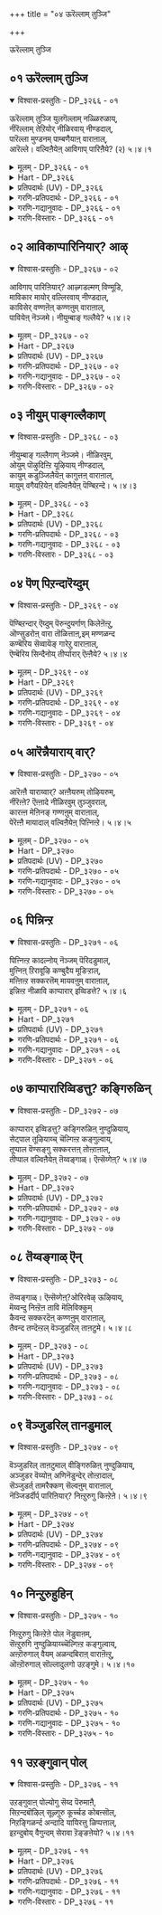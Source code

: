 +++
title = "०४ ऊरॆल्लाम् तुञ्जि"

+++

ऊरॆल्लाम् तुञ्जि

## ०१ ऊरॆल्लाम् तुञ्जि

<details open><summary>विश्वास-प्रस्तुतिः - DP_३२६६ - ०१</summary>

ऊरॆल्लाम् तुञ्जि युलगॆल्लाम् नळ्ळिरुळाय्,  
नीरॆल्लाम् तेऱियोर् नीळिरवाय् नीण्डदाल्,  
पारॆल्ला मुण्डनम् पाम्बणैयाऩ् वाराऩाल्,  
आरॆल्ले। वल्विऩैयेऩ् आविगाप् पारिऩैये? (२) ५।४।१
</details>

<details><summary>मूलम् - DP_३२६६ - ०१</summary>

ऊरॆल्लाम् तुञ्जि युलगॆल्लाम् नळ्ळिरुळाय्,  
नीरॆल्लाम् तेऱियोर् नीळिरवाय् नीण्डदाल्,  
पारॆल्ला मुण्डनम् पाम्बणैयाऩ् वाराऩाल्,  
आरॆल्ले। वल्विऩैयेऩ् आविगाप् पारिऩैये? (२) ५।४।१
</details>

<details><summary>Hart - DP_३२६६</summary>

She says, “The whole village is sleeping:  
The entire world is covered with deep darkness:  
All the creatures in the ponds are calm and the night grows long:  
The powerful one swallowed all the worlds and rests on a snake bed  
but he has not come to see me: I have done bad karma:  
Who will come and save me from the sorrow of love?”
</details>

<details><summary>प्रतिपदार्थः (UV) - DP_३२६६</summary>

**ऊर् ऎल्लाम् तुञ्जि** = ऊर् मुऴुवदुम् उऱङ्गिप्पोय्; **उलगु ऎल्लाम्** = उलगम् ऎल्लाम्; **नळ् इरुळाय्** = इरुळ् सूऴ्न्दुविट्टदु; **नीर् ऎल्लाम् तेऱि** = नीर् निलम् ऎल्लाम् ऒलि अडङ्गि; **ओर् नीळ् इरवु आय्** = ऒरु नीण्ड इरवाय्; **नीण्डदाल्** = नीण्डदाल् नाऩ् ऎऩ्ऩ सॆय्वेऩ्?; **पार् ऎल्लाम् उण्ड** = पिरळयत्तिल् उलगै उण्ड; **नम् पाम्बु** = आदिशेषऩ् मीदु; **अणैयाऩ्** = पळ्ळि कॊळ्ळुम् पॆरुमाऩ्; **वाराऩाल्** = वरविल्लै; **इऩि** = इऩि; **वल्विऩैयेऩ्** = कॊडुम्बावियाऩ ऎऩ्ऩुडैय; **आवि काप्पार्** = उयिरै काप्पवर् यार्?; **आर् ऎल्ले!** = यार् उळ्ळार्?
</details>

<details><summary>गरणि-प्रतिपदार्थः - DP_३२६६ - ०१</summary>

ऊर् ऎल्लाम् = ऊरु ऎल्लवू, तुञ्जि = निद्रिसि, उलहु ऎल्लाम् = लोकवॆल्लवू, नळ् इरुळ् आय् = कग्गत्तलॆयागि, नीर् ऎल्लाम् = नीरिन प्रदेशवॆल्लवू, तेऱि = तिळिगॊण्डु, \(तिळियागि\), ओर् = अपरूपवाद ऒन्दु, नीळ् इरवु आय् = दीर्घरात्रियागि, नीण्डदु = \(अदू सह\) दीर्घवागुत्तिदॆ, आल् = अय्यो, पार् ऎल्लाम् = भूमियन्नॆल्ला, उण्ड = उण्डवनाद, नम् = नम्म, पाम्बु अणैयान् = हाविन हासुगॆयवनु, वारान् = बारनु, आल् = अय्यो, आर् ऎल्ले = यारिद्दारॆये \(गॆळति\), वल् विनैयेन् = कडुपापियादवनन्न, आवि= प्राणवन्नु, \(आत्मवन्नु\), काप्पार् = रक्षिसुववरु, इनिये = इन्नु मेलॆ. 
</details>

<details><summary>गरणि-गद्यानुवादः - DP_३२६६ - ०१</summary>

ऊरॆल्लवू निद्रिसि, लोकवॆल्लवू कग्गत्तलॆयागि, नीरिन प्रदेशवॆल्लवू तिळियागि, अपरूपवाद ऒन्दु दीर्घरात्रियागि, अदू दीर्घवागुत्तिदॆ \(बॆळॆदुहोगुत्तिदॆ\). भूमियन्नॆल्ला उण्डवनाद नम्म हाविन हासुगॆयवनु बारनल्ल, अय्यो\! कडुपापियाद नन्न आत्मवन्नु रक्षिसुववरु इन्नु यारिद्दारॆ? 
</details>

<details><summary>गरणि-विस्तारः - DP_३२६६ - ०१</summary>

आळ्वाररु इल्लियू ’नायकि’यागिये इद्दारॆ. विरहवेदनॆयिन्द तपिसुत्तिरुव अवरु ऒण्टियागि रात्रियन्नु कळॆयुवुदु हेगॆन्दु दुःखपडुत्तारॆ. 

“पारॆल्लामुण्डनम् पाम्बणैयान् वारान्’ – इल्लि ऎरडु बेरॆबेरॆ विषयगळन्नु जोडिसलागिदॆ. मॊदलनॆयदु प्रळयकालदल्लि भगवन्तनु हेगॆ सर्वरक्षकनागिरुत्तानॆ ऎम्बुदु. ऎरडनॆयदु पाल्गडलल्लि अवनु शेषशयननागि पवडिसि जगद्रक्षणॆयन्नु कुरितु योचिसुत्ता योगनिद्दॆयल्लिरुवुदु. 

प्रळयबन्दाग, भूमण्डलवन्ने इडियागि नुङ्गि, अदर ऎल्ला जीवराशियन्नू तन्न हॊट्टॆयल्लिट्टु रक्षिसतक्क महोपकारि भगवन्त. मिक्क समयदल्लि, अवनु तन्न रक्षणॆय कार्यवन्नु तप्पदॆ निर्वहिसुत्तानॆ. पाल्गडलल्लि अवनु शेषशयननागि योगनिद्दॆयल्लिद्दरू, प्रतियॊब्ब जीविय रक्षणॆयन्नु कुरितु सदा योचिसुत्तिरुत्तानॆ. रक्षणॆय हॊणॆहॊत्तिरुववने भगवन्त. 

नायकि हेळुत्ताळॆ- हगलु कळॆदु कत्तलु आवरिसितु. ऊरिगॆ ऊरे निद्रिसुत्तिदॆ. विलक्षणवाद रात्रि बॆळॆयुत्तिदॆ. अति दीर्घवादद्दु अदु ऎन्दु तोरिबरुत्तिदॆ. नानु ऒण्टि. ननगॆ ऒत्तासॆ कॊडलु नन्न प्रियतमनु बरलिल्लवल्ल\! प्रळयकालदल्लि भूमिय मेलण ऎल्ला जीवराशियन्नू तन्न हॊट्टॆयल्लिट्टु रक्षिसुववनू, पाल्गडलल्लि हाविन हासुगॆयल्लि पवडिसि, निर्लिप्तनागिद्दरू, तन्न रक्षणॆय कार्यवन्नु मरॆयदवनू आद नन्न प्रियतमनु नन्न रक्षणॆगॆ इन्नू बरलिल्लवागि, नन्नन्नु रक्षिसुववरु इन्नु यारिद्दारॆ? 

भगवन्तनॊब्बने, ऎल्लरिगू ऎल्ल कालक्कू रक्षक. अवनन्नु नम्बि अवनन्नाश्रयिसिदवरन्नु ऎन्दिगादरू कैबिडुवने?
</details>

## ०२ आविकाप्पारिनियार्? आऴ्

<details open><summary>विश्वास-प्रस्तुतिः - DP_३२६७ - ०२</summary>

आविगाप् पारिऩियार्? आऴ्गडल्मण् विण्मूडि,  
माविकार मायोर् वल्लिरवाय् नीण्डदाल्,  
काविसेर् वण्णऩॆऩ् कण्णऩुम् वाराऩाल्,  
पावियेऩ् नॆञ्जमे। नीयुम्बाङ् गल्लैये? ५।४।२
</details>

<details><summary>मूलम् - DP_३२६७ - ०२</summary>

आविगाप् पारिऩियार्? आऴ्गडल्मण् विण्मूडि,  
माविकार मायोर् वल्लिरवाय् नीण्डदाल्,  
काविसेर् वण्णऩॆऩ् कण्णऩुम् वाराऩाल्,  
पावियेऩ् नॆञ्जमे। नीयुम्बाङ् गल्लैये? ५।४।२
</details>

<details><summary>Hart - DP_३२६७</summary>

She says, “Who is there to come and save me?  
Darkness covers the deep ocean, the earth, and sky,  
unremitting and terrible: My Kaṇṇan,  
colored like a kāvi flower, has not come and I am pitiful:  
O my heart, you don’t help me either:”
</details>

<details><summary>प्रतिपदार्थः (UV) - DP_३२६७</summary>

**आऴ् कडल्** = आऴ्न्द कडलैयुम्; **मण् विण् मूडि** = पूमियैयुम् आगासत्तैयुम् मऱैत्तु; **मा विकारम् आय्** = विकारमाऩ; **ओर् वल् इरवु आय्** = ऒरु पॆरिय इरवाय् इरुळ्; **नीण्डदाल्** = वळर्वदाल् अन्दो! ऎऩ् सॆय्वेऩ्; **कावि सेर् नॆय्दल्** = पूप्पोऩ्ऱ; **वण्णऩ्** = वडिवऴगैयुडैय; **ऎऩ् कण्णऩुम्** = ऎऩ् कण्णऩुम्; **वाराऩाल्** = वरविल्लै; **पावियेऩ्** = पावियाऩ ऎऩ्; **नॆञ्जमे!** = मऩमे!; **नीयुम् पाङ्गु** = नीयुम् ऎऩक्कु आदरवाय्; **अल्लैये** = इल्लैये; **आवि काप्पार्** = ऎऩ् उयिरैक् काप्पवर्; **इऩि यार्?** = इऩि यार् उळर्?
</details>

<details><summary>गरणि-प्रतिपदार्थः - DP_३२६७ - ०२</summary>

आवि = प्राणवन्नु, काप्पार् = कापाडुववरु, इनि = इन्नु, यार् = यारु? आऴ् कडल् = आळवाद कडलन्नु, मण् = नॆलवन्नु, विण् = आकाशवन्नु, मूडि = मुच्चि \(आवरिसिकॊण्डु\), मा विकारम् आय् = अगाधवाद विकारवागि, ओर् = ऒन्दु \(अपरूपवाद\), वल् = बलवाद, इरवुआय् = रात्रियागि, नीण्डदु आल् = दीर्घवादद्दायितु, अय्यो, काविशेर् वण्णन् = तन्नैदिलॆय हागिरुव बण्णदवनु, ऎन् कण्णनुम् = नन्नआकर्षकनु, वारान् = बारनु, आल् = अय्यो, पावियेन् = पापियादवळ, नॆञ्जमे = मनस्से, नीयुम् = नीनू सह, पाङ्गु = अनुकूलवागि, अल्लैये = इल्लवल्ल? 
</details>

<details><summary>गरणि-गद्यानुवादः - DP_३२६७ - ०२</summary>

इन्नु नन्न प्राणवन्नु रक्षिसुववरु यारु? आळवाद कडलन्नू, नॆलवन्नू, आकाशवन्नू मुच्चि आवरिसिकॊण्डु, अगाधवाद विकारवागि, अपरूपवादॊन्दु बलवाद रात्रियागि \(अदु\) बलु दीर्घवादद्दायितु, अय्यो, कन्नैदिलॆयन्तॆ बण्णदवनाद नन्न आकर्षकनु बारनु, पापियादवळ मनस्से, नीनू सह ननगॆ अनुकूलवागिल्लवल्ल\! 
</details>

<details><summary>गरणि-विस्तारः - DP_३२६७ - ०२</summary>

हिन्दॆ पाशुरद विषयवाद नायकिय विरहद बेगॆयन्नु इल्लियू मुन्दुवरिसलागिदॆ. 

“आऴ् कडल्......................मूडि” – विस्तारवाद कडलु \(नीरिन भाग\), विशालवाद नॆल \(भूभाग\), मत्तु ऎरडन्नू आवरिसिरुव आकाश, इवुगळन्नॆल्ला, सूर्य मुळुगिद बळिक, मुच्चि ऎल्लवन्नू अस्पष्टवाद एकाकारवन्नागि माडिरुवुदु, मुन्नुग्गि बरुत्तिरुव कग्गत्तलॆ. 

मा विकारमाय्....................नीण्डदु” – नुग्गि बन्द कत्तलॆ प्रकृतियल्लि ऎल्लवन्नू आवरिसिकॊण्डु महाविकारवागिरुवन्तॆ माडिदॆ. अदर हिन्दॆये नडॆदु बन्दद्दु कत्तल रात्रि. अदु दीर्घवागि, प्रबलवागि, भयङ्करवायितु. 

“काविशेर्......................वारान्” – कन्नैदिलॆय बण्नवन्नुळ्ळ अत्याकर्षक सुन्दरनाद नन्न प्रियतमनु, इन्थ कट्टिरुळल्लि, ऒण्टियागि कॊरगुव ननगॆ ऒत्तासॆ कॊडलु बारनल्ल\! 

“नीयुम् पाङ्गल्लैये” – मनस्से, नानु नन्नप्रियन सान्निध्यवन्नु आशिसि, कोरि, अदु ननगॆ लभिसदॆ होदद्दरिन्द नॊन्दु कडुपापियागिद्देनॆ. नीनू सह ननगॆ अनुकूलवागिरबेडवे? नन्नन्नु कुग्गिरिस्, कॊरगिसि, नोयिसुत्तिरुवॆयल्ल. 

नायकि हेळुत्ताळॆ- आवरिसि बरुत्तिरुव कत्तलु नीरु, नॆल, बानु – ऎल्लवन्नू अस्पष्टवागि ऒन्दुगूडिसिबिट्टिदॆ. अदन्नु हिम्बालिसि, बलवाद काळ रात्रि नुग्गि बन्तु. अदू बलु नीडिदागिदॆ. आकर्षसुन्दरनाद नन्ननल्लनादरो बरलिल्ल. ऒण्टियागिये नानु बाधॆपडुत्तिद्देनॆ. कडुपापि नानु\! हीगिरुवाग, मनस्से, नीनादरू ननगॆअनुकूलवागिरबेडवे? ऒण्टियागि कॊरगुव नन्नन्नु इन्नु रक्षिसुववरु यारु?
</details>

## ०३ नीयुम् पाङ्गल्लैकाण्

<details open><summary>विश्वास-प्रस्तुतिः - DP_३२६८ - ०३</summary>

नीयुम्बाङ् गल्लैगाण् नॆञ्जमे। नीळिरवुम्,  
ओयुम् पॊऴुदिऩ्ऱि यूऴियाय् नीण्डदाल्,  
कायुम् कडुञ्जिलैयॆऩ् कागुत्तऩ् वाराऩाल्,  
मायुम् वगैयऱियेऩ् वल्विऩैयेऩ् पॆण्बिऱन्दे। ५।४।३
</details>

<details><summary>मूलम् - DP_३२६८ - ०३</summary>

नीयुम्बाङ् गल्लैगाण् नॆञ्जमे। नीळिरवुम्,  
ओयुम् पॊऴुदिऩ्ऱि यूऴियाय् नीण्डदाल्,  
कायुम् कडुञ्जिलैयॆऩ् कागुत्तऩ् वाराऩाल्,  
मायुम् वगैयऱियेऩ् वल्विऩैयेऩ् पॆण्बिऱन्दे। ५।४।३
</details>

<details><summary>Hart - DP_३२६८</summary>

She says, “O heart, see, you are no help:  
The long night grows longer, like an eon,  
and the dawn does not come:  
My god Kahusthan who carries a strong bow,  
fights with his enemies and destroys them  
has not come: I have done bad karma  
and have been born a woman:  
I do not even know how to die:”
</details>

<details><summary>प्रतिपदार्थः (UV) - DP_३२६८</summary>

**नॆञ्जमे!** = मऩमे!; **नीयुम् पाङ्गु** = नीयुम् ऎऩक्कु उदवियाग; **अल्लैगाण्** = इरुक्कविल्लै; **नीळ् इरवुम्** = नीण्ड इरवुम्; **ओयुम् पॊऴुदु इऩ्ऱि** = ओयादवाऱु; **ऊऴियाय्** = ऊऴिगालम् पोल्; **नीण्डदाल्** = वळर्गिऱदु अन्दो ऎऩ् सॆय्वेऩ्; **कायुम्** = विरोदिगळै अऴिक्कुम्; **कडुञ् जिलै** = कॊडिय विल्लैयुडैय; **ऎऩ् कागुत्तऩ्** = ऎऩ् रामबिराऩुम्; **वाराऩाल्** = वरविल्लै; **वल्** = कॊडिय; **विऩैयेऩ्** = पाबत्तैयुडैय नाऩ्; **पॆण् पिऱन्दे** = पॆण्णाय्प् पिऱन्दु वरुन्दियुम्; **मायुम् वगै** = इऱक्कुम् वगै; **अऱियेऩ्** = अऱियेऩ् अदऱ्कुम् उरिमै इल्लैये!
</details>

<details><summary>गरणि-प्रतिपदार्थः - DP_३२६८ - ०३</summary>

नीयुम् = नीनू सह, पाङ्गु अल्लैकाण् = अनुकूलि अल्ल कण्डॆया, नॆञ्जमे = मनस्से, नीळ् इरवुम् = निडिदाद \(दीर्घवाद\) रात्रियू, ओयुम् = कॊनॆयागुव, पॊऴुदु इन्ऱि = कालवन्निल्लदॆ, ऊऴि आय् = युगवागि \(कल्पवागि\), नीण्डदु = दीर्घवागिदॆ, आल् = अय्यो, कायुम् = नाशपडिसुव, कडु शिलै = तीक्ष्णवाद \(क्रूरवाद\) बिल्लिन, ऎन् काहुत्तन् = नन्न काकुत् स्थनु \(श्रीरामनु\), वारान् आल् = बारनु, अय्यो, मायुम् वहै = \(सङ्कटवन्नु\) मरॆयुव रीतियन्नु \(बगॆयन्नु\) अऱियेन् = अरियॆनु, वल् विनैयेन् = कडुपापि नानु, पॆण् पिऱन्दे = हॆण्णागि हुट्टिये. 
</details>

<details><summary>गरणि-गद्यानुवादः - DP_३२६८ - ०३</summary>

मनस्से, नीनू सह अनुकूलियल्ल कण्डॆया. दीर्घरात्रियु कॊनॆयागुव \(मुगियुव\) कालवन्निल्लदॆ, युगवागि \(कल्पवागि\), बॆळॆदिदॆ, अय्यो नाशमाडुव क्रूरवाद बिल्लिन नन्न काकुत्स्थानुबारनु. अय्यो, सङ्कटवन्नु मरॆयुव बगॆयन्नु अरियॆनु. हॆण्णागि हुट्टिये कडुपापियागिद्देनॆ. 
</details>

<details><summary>गरणि-विस्तारः - DP_३२६८ - ०३</summary>

’नीळिरवुम् ओयुम्.....................नीण्डदु’ – रात्रियु नीडिदागि, अदु मुगियुव कालवन्ने काणदॆ इदॆ. अदॊन्दु युगवागि, अनेक युगगळ कल्पवागि बॆळॆदु बिट्टिदॆ. 

“कायुम्..................वारानाल्” – भगवन्तन श्रीरामावतारवन्नु हेळलागुत्तिदॆ. तन्न कोदण्डदिन्दले ऎन्थ विपत्तन्नादरू नाशपडिसबल्लवनु काकुत् स्थरामनु. नन्न विरहवन्नु कॊनॆगाणिसलु अवनू सह बारनल्ल. 

“मायुम्..........................पिऱन्दे” – नानु पराधीनळाद हॆण्णागि हुट्टिद्दे कडुपाप ऎनिसुत्तदॆ. नन्न ऒण्टितनवन्नु, विरहवेदनॆयन्नु नीगिसिकॊळ्ळुव बगॆ ननगॆ तिळियदॆ इदॆयल्ल. 

नायकि हेळुत्ताळॆ- मनस्से नीनू ननगॆ अनुकूलवागिल्ल. ई रात्रियू, कॊनॆये काणदष्टु बलु दीर्घवागि, अदॊन्दु युगवो कल्पवो आगिबिट्टिदॆ. ऎन्थ विपत्तन्नादरू नीगिसतक्क नन्न प्रियतमनाद श्रीरामावतारियाद भगवन्तनु बारनु. पराधीनळाद हॆण्णागि हुट्टि नानु कडुपापियागिद्देनॆ\!
</details>

## ०४ पॆण् पिऱन्दारॆय्दुम्

<details open><summary>विश्वास-प्रस्तुतिः - DP_३२६९ - ०४</summary>

पॆण्बिऱन्दार् ऎय्दुम् पॆरुन्दुयर्गाण् किलेऩॆऩ्ऱु,  
ऒण्सुडरोऩ् वारा तॊळित्ताऩ्,इम् मण्णळन्द  
कण्बॆरिय सॆव्वायॆङ् गारेऱु वाराऩाल्,  
ऎण्बॆरिय सिन्दैनोय् तीर्प्पारार् ऎऩ्ऩैये? ५।४।४
</details>

<details><summary>मूलम् - DP_३२६९ - ०४</summary>

पॆण्बिऱन्दार् ऎय्दुम् पॆरुन्दुयर्गाण् किलेऩॆऩ्ऱु,  
ऒण्सुडरोऩ् वारा तॊळित्ताऩ्,इम् मण्णळन्द  
कण्बॆरिय सॆव्वायॆङ् गारेऱु वाराऩाल्,  
ऎण्बॆरिय सिन्दैनोय् तीर्प्पारार् ऎऩ्ऩैये? ५।४।४
</details>

<details><summary>Hart - DP_३२६९</summary>

She says, “The shining sun does not want to rise,  
thinking, ‘I don’t want to see the suffering  
of women, born on this earth:’  
Our god has a red mouth and large eyes:  
He is strong as a dark bull and measured the world:  
That beautiful one has not come:  
Who can take the sorrow and love sickness from my mind?”
</details>

<details><summary>प्रतिपदार्थः (UV) - DP_३२६९</summary>

**पॆण्** = पॆण्णाय्; **पिऱन्दार्** = पिऱन्दवर्गळ्; **ऎय्दुम् पॆरुन् दुयर्** = अडैयुम् पॆरुम् तुयरै; **काण्गिलेऩ् ऎऩ्ऱु** = काणमाट्टेऩ् ऎऩ्ऱॆण्णि; **ऒण् सुडरोऩ्** = उदयगाल सूरियऩ्; **वारादु** = वरामले; **ऒळित्ताऩ्** = मऱैन्दु पोऩाऩ् पोलुम्; **इम् मण् अळन्द** = इप्पूमियै अळन्दवऩुम्; **कण् पॆरिय** = पॆरिय कण्गळैयुडैयवऩुम्; **सॆव्वाय्** = सिवन्द अदरत्तैयुडैयवऩुम्; **ऎम् कार् एऱु** = काळै पोऩ्ऱवऩुमाऩ ऎम्बॆरुमाऩुम्; **वाराऩाल्** = वरविल्लैये अन्दो!; **ऎण् पॆरिय** = निऩैक्कवुम् मुडियाद; **सिन्दैनोय्** = सिन्दै नोयै; **ऎऩ्ऩैये** = ऎऩ्ऩिडत्तिलिरुन्दु; **तीर्प्पार् आर्?** = नीक्कवल्लवर् यार्?
</details>

<details><summary>गरणि-प्रतिपदार्थः - DP_३२६९ - ०४</summary>

पॆण् पिऱन्दार् = हॆण्णागि हुट्टिदवरु, ऎय्दुम् = अनुभविसुव, पॆरु तुयर् = अगाधवाद दुःखवन्नु, काण् हिलेन् ऎन्ऱु = काणलारॆ ऎन्दु, ऒण् शुडरोन् = सूर्यनु, वारादु = बरदन्तॆ, ऒऴिन्दान् = मरॆयागि होदनु \(मुळुगिदनु ऎनिसुत्तदॆ\), इमण् अळन्द = ई भूमियन्नु अळॆदुकॊण्डवनू, कण् पॆरिय = दॊड्डकण्णुगळुळ्ळ, शॆम् वाय् = कॆम्पाद तुटिगळुळ्ल, ऎम् कार् एऱु = नम्म करिय \(कार्मोडद हागिरुव\) वृषभनु \(भगवन्तनु\), वारान् = बारन्,आल् = अय्यो, ऎण् पॆरिय = ऎणिसलारदष्टु बलवाद, शिन्दैनोय् = मनोव्याधियन्नु, तीर् प्पार् = तीरिसुववरु, आर् = यारु, ऎन्नैये = नन्नदाद. 
</details>

<details><summary>गरणि-गद्यानुवादः - DP_३२६९ - ०४</summary>

हॆण्णागि हुट्टिदवरु अनुभविसुव अगाधवाद दुःकवन्नु काणलारॆ ऎन्दु सूर्यनु मरॆयादनु. ई भूमियन्नु अळॆदुकॊण्डवनू, विशालवाद कण्णुगळुळ्ळवनू, कॆम्पाद तुटिगळुळ्ळवनू आद नम्मकरिय \(कार्मुगिलिन हागिरुव\) वृषभनु\(भगवन्तनु\) बारनु, अय्यो नन्न ऎणिसलारदश्टु बलवाद मनोव्याधियन्नु तीरिसुववरु यारु? 
</details>

<details><summary>गरणि-विस्तारः - DP_३२६९ - ०४</summary>

पॆण् पिऱन्दारॆय्दुम्....................ऒऴिन्दान्” – ’जतत्साक्षि’यागिरुववनु सूर्य. जगत्तिनल्लि प्रतियॊन्दु वस्तुवू नडॆसुव प्रतियॊन्दु कॆलसक्कु अवनु साक्षि. पराधीनवे तन्न जन्मसिद्धवाद लाञ्छनवन्नागि माडिकॊण्डु हुट्टिरुव हॆण्णु अनुभविसुव बगॆबगॆय कष्टगळन्नू, नानारीतिय दुःखगळन्नू तानु कण्णार नोडलारॆनॆन्दु सूर्यनु कण्मरॆयादनु. ई नायकिय पालिगॆ सूर्यनू ’इल्लवाद’. इदॊन्दु साहित्यरसदौतण. 

“इम्मण्णळन्द” – मेलणलोकदवर सङ्कटवन्नु तीरिसि, अवरन्नि रक्षिसुवुदक्कागि भगवन्तनु त्रिविक्रमनागि अवतरिसिद. बलिचक्रवर्तियिन्द पडॆदुकॊण्डिद्द मूरु हॆज्जॆगळ नॆलदल्लि, तन्न ऒन्दे हॆज्जॆयन्नु विस्तरिसि, भूमण्डलवन्नॆल्ला आवरिसि, अदन्नु अळॆदुकॊण्ड अद्भुतकारि. 

“कण् पॆरिय, शॆव्वाय्, ऎङ्गूरेऱु” – विशालवाद आकर्षकवाद कण्णुगळुळ्ळ, कॆन्दुटिगळ परमसमर्थनाद भगवन्त. 

नायकि हेळुत्ताळॆ- हॆण्णाद नन्न दुःखवन्नु नोडि सहिसलारदॆ जगत्साक्षियाद सूर्यनू मुळुगिद. परमाद्भुतकारियू, परमसुन्दरनू, परमसमर्थनू आद नन्न प्रियतमनु बारनु. ऎणिसलारदष्टु अगाधवाद नन्न मनोव्यथॆयन्नु तीरिसुववरु यारू इल्लवे?
</details>

## ०५ आरॆन्नैयाराय् वार्?

<details open><summary>विश्वास-प्रस्तुतिः - DP_३२७० - ०५</summary>

आरॆऩ्ऩै याराय्वार्? अऩ्ऩैयरुम् तोऴियरुम्,  
नीरॆऩ्ऩे? ऎऩ्ऩादे नीळिरवुम् तुञ्जुवराल्,  
कारऩ्ऩ मेऩिनङ् गण्णऩुम् वाराऩाल्,  
पेरॆऩ्ऩै मायादाल् वल्विऩैयेऩ् पिऩ्निऩ्ऱे। ५।४।५
</details>

<details><summary>मूलम् - DP_३२७० - ०५</summary>

आरॆऩ्ऩै याराय्वार्? अऩ्ऩैयरुम् तोऴियरुम्,  
नीरॆऩ्ऩे? ऎऩ्ऩादे नीळिरवुम् तुञ्जुवराल्,  
कारऩ्ऩ मेऩिनङ् गण्णऩुम् वाराऩाल्,  
पेरॆऩ्ऩै मायादाल् वल्विऩैयेऩ् पिऩ्निऩ्ऱे। ५।४।५
</details>

<details><summary>Hart - DP_३२७०</summary>

She says, “Who is there to help me?  
My mothers and friends do not think of my suffering  
and sleep through the long night:  
The cloud-colored Kaṇṇan has not come:  
I have done bad karma:  
People may remember my name to gossip about me:”
</details>

<details><summary>प्रतिपदार्थः (UV) - DP_३२७०</summary>

**अऩ्ऩैयरुम्** = ताय्मारुम्; **तोऴियरुम्** = तोऴिमारुम्; **नीर् ऎऩ्ऩे!** = उऩक्कु इप्पडि ऒरु कष्टमा; **ऎऩ्ऩादे** = ऎऩ्ऱु निऩैक्कामल्; **नीळ् इरवुम्** = नीण्ड इरवु मुऴुवदुम्; **तुञ्जुवराल्** = उऱङ्गुगिऱार्गळे अन्दो!; **कार् अऩ्ऩ** = मेगत्तैयॊत्त; **मेऩि** = तिरुमेऩियैयुडैय; **नम् कण्णऩुम्** = नम् कण्णऩुम्; **वाराऩाल्** = वरविल्लैये; **मायादाल्** = वाऴ्नाळ् मुडियवेण्डुम् ऎऩ्ऱु नाऩ्; **वल्विऩैयेऩ्** = विरुम्बिऩालुम् ऎऩ् कॊडिय विऩैगळ्; **पिऩ् निऩ्ऱे** = ऎऩ्ऩैप् पोगविडविल्लैये; **आर् ऎऩ्ऩै** = ऎऩ्ऩैप् पऱ्ऱि; **आराय्वार्** = योसिप्पवर् यार्; **पेर् ऎऩ्ऩै** = ऎऩ् शरीरम् अऴिन्दालुम् ऎऩ् पॆयर् निलैक्कुम्
</details>

<details><summary>गरणि-प्रतिपदार्थः - DP_३२७० - ०५</summary>

आर् = यारु, ऎन्नै = नन्नन्नु कुरितु, आराय् वार् = चिन्तिसुववरु? अन्नैयरुम् = तायन्दिरू, तोऴियरुम् = गॆळतियरू, नीर् ऎन्नै = निन्न स्थिति\(सङ्कट\) एनु, ऎन्नादे = ऎन्नदन्तॆ, नीळ् इरुवुम् = निडिदाद रात्रियॆल्ला, तुञ्जुवर् = निद्रिसुवरु, आल् = अय्यो, कार् अन्नमेनि = कार्मुगिलन्तॆ रूपसौन्दर्यवुळ्ळ, नम् कण्णनुम् = नम्म आकर्षनू \(श्रीकृष्णावतारियू\), वारान् = बारनु, आल् = अय्यो, पेर्= \(नन्न\) हॆसरु, ऎन्नै = नन्नन्नु, मायदु = बिट्ट तॊलगदु, आल् = अय्यो, वल् विनैयेन् = कडुपापिनानु, पिन् निन्ऱे = बलुहिन्दिनिन्दले. 
</details>

<details><summary>गरणि-गद्यानुवादः - DP_३२७० - ०५</summary>

नन्नन्नु कुरितु यारु चिन्तिसुववरु? तायन्दिरू गॆळतियरू नन्न स्थिति एनॆन्नदॆ निडिदाद रात्रियॆल्ला निद्रिसुत्तिद्दारॆ. अय्यो, कार्मुगिलन्तॆ रूपसौन्दर्यवुळ्ळ नम्म अत्याकर्षनू \(श्रीकृष्णावतारियू\) बारनल्ल. नन्न हॆसरु नन्नन्नु बिट्टु तॊलगदल्ल. नन्न हॆसरु नन्नन्नु बिट्टु तॊलगदल्ल. बलु हिन्दिनिन्दलू नानु कडुपापिये. 
</details>

<details><summary>गरणि-विस्तारः - DP_३२७० - ०५</summary>

अन्नैयरुम्....................तुञ्जुवर्” – नन्न स्थितियेनॆम्बुदन्नु विचारिसुववरे इल्लवागिदॆयल्ल. नन्नन्नु हडॆद तायि मत्तु अवळन्तॆ वयस्सिनल्लू अनुभवदल्लू हिरियराद \(नुरित\) तायन्दिरु, संसारद कष्टसुखगळेनॆम्बुदन्नु चॆन्नागि अरितवरु. दुःखिसुव ऎळॆय हरॆयद हॆण्णुमक्कळ विषयदल्लि अवरिगॆ सहजवाद कनिकर. रात्रिगळल्लि अवरिगॆ ऒळ्ळॆय निद्दॆ हत्तुवुदिल्ल. अवरु नन्नन्नु विचारिसबहुदित्तु. नन्न ओरगॆयवराद नन्न गॆळतियरु, नन्नल्लि कनिकरगॊण्डु, ननगागि निद्दॆयन्नु बिट्टु, नन्न बळियल्लिरबहुदित्तु. नन्न ऒण्टितनवन्नु नीगिसबहुदित्तु. यारॊब्बरू नन्न बळिगॆ बरलिल्ल. नन्न सङ्कटवन्नु निवारिसलु यत्निसलिल्ल. यार गॊडवॆयू नमगॆ बेड ऎम्बन्तॆ अवरॆल्लरू इडिय रात्रि निश्चिन्तॆयागि निद्रिसुत्तिद्दारॆ. 

“कारन्न.......................वारान्” – इन्नु नन्नप्रियतमनादरो हेगॆ? कार्मुगिल बण्णदवनाद, नम्म नॆच्चिन प्रियतमनाद, अत्याकर्शकनु नानॆष्टु कादुकॊण्डिद्दरू बारनल्ल\! 

“पेरॆन्नै मायदु” – ऎल्लरू कैबिट्टरु. दूर सरिदरु. इन्नू नन्नन्नण्टिरुवुवु ई नन्न हॆसरु मात्रवे\! अदु अळिसिहोगदल्ल\! 

नायकिगॆ तन्नदु ऎन्दु हॆम्मॆपडतक्कद्दु ऎरडु- रूप, नाम, विरहद कॊरगिनिन्द रूपकॆट्टितु. अदु अवळ कैबिट्ट हागॆये. इन्नू अवळदागि उळिदिरुवुदु अवळ ’नाम’ – हॆसरु. कडॆयतनक अदु होगदु. अवळन्नु जगत्तिगॆ बन्धिसतक्कद्दु. 

नायकि हेळुत्ताळॆ- नन्नन्नु कुरितु चिन्तिसुववरु यारू इल्लवल्ल. नन्न तायि मत्तु इतर हॆङ्गसरू, नन्न गॆळतियरू – ऎल्लरू नन्नन्नु मरॆतु नडुरात्रियॆल्ला चॆन्नागि निद्रिसुत्तिद्दारॆ. नन्न नॆच्चिन प्रियतमनू नन्न बळिगॆ बारनु. कॊरगि कॊरगि नन्न रूप कॆट्टितु. नन्न हॆसरु मात्रवे ननगॆ ईग अण्टिरुवुदु. अदू नन्नन्नु बिट्टु होगलिल्लवल्ल. इदक्कॆल्ला नन्न जन्मजन्मान्तरगळ पापवे कारणवागिरबेकु\! 

नाम, रूपगळु ऎरडू परिपूर्णवागि अळिदरॆ मात्रवे ’अहं’ अळियुवुदु. भगवन्तनल्लि सेरुवुदक्कॆ अनुवागुवुदु.
</details>

## ०६ पिन्निन्ऱ

<details open><summary>विश्वास-प्रस्तुतिः - DP_३२७१ - ०६</summary>

पिऩ्निऩ्ऱ कादल्नोय् नॆञ्जम् पॆरिदडुमाल्,  
मुऩ्निऩ् ऱिरावूऴि कण्बुदैय मूडिऱ्ऱाल्,  
मऩ्ऩिऩ्ऱ सक्करत्तॆम् मायवऩुम् वाराऩाल्,  
इन्निऩ्ऱ नीळावि काप्पारार् इव्विडत्ते? ५।४।६
</details>

<details><summary>मूलम् - DP_३२७१ - ०६</summary>

पिऩ्निऩ्ऱ कादल्नोय् नॆञ्जम् पॆरिदडुमाल्,  
मुऩ्निऩ् ऱिरावूऴि कण्बुदैय मूडिऱ्ऱाल्,  
मऩ्ऩिऩ्ऱ सक्करत्तॆम् मायवऩुम् वाराऩाल्,  
इन्निऩ्ऱ नीळावि काप्पारार् इव्विडत्ते? ५।४।६
</details>

<details><summary>Hart - DP_३२७१</summary>

She says, “The love I have for the god  
gives terrible pain to my heart:  
This night that seems like an eon doesn’t let me close my eyes:  
The eternal god Māyan who carries a discus in his hands has not come:  
Who can save my life here where the night is so long?”
</details>

<details><summary>प्रतिपदार्थः (UV) - DP_३२७१</summary>

**पिऩ् निऩ्ऱ** = तॊडर्न्दु विडामल् निऱ्कुम्; **कादल् नोय्** = कादल् नोय्; **नॆञ्जम्** = ऎऩ् मऩदैप् पॆरिदुम्; **अडुमाल्** = अऴिक्किऩ्ऱदे अन्दो!; **मुऩ् निऩ्ऱु इरा** = इरवाऩ; **ऊऴि कण् पुदैय** = ऊऴिगालम् कण्णै; **मूडिऱ्ऱाल्** = मऱैक्किऩ्ऱदु; **मऩ् निऩ्ऱ** = अडियार्गळिऩ् विऩै तीर्क्कुम्; **सक्करत्तु** = सक्करत्तै उडैय; **ऎम् मायवऩुम्** = ऎम्बॆरुमाऩुम्; **वाराऩाल्** = वरविल्लैये; **इऩ् निऩ्ऱ** = मुडिविल्लाद; **नीळ् आवि** = नीळ्गिऩ्ऱ इव्वुयिरै; **इव् इडत्ते** = इन्द निलैयिल्; **काप्पार् आर्?** = काप्पार् आर्?
</details>

<details><summary>गरणि-प्रतिपदार्थः - DP_३२७१ - ०६</summary>

पिन् निन्ऱ = \(बॆन्न\) हिन्दॆये निन्तिरुव, कादल् नोय् = प्रेमव्याधियु, नॆञ्जम् = मनस्सन्नु, पॆरिदु अडुम् = बहळवागि सुडुवुदु, आल् = अय्यो, मुन् निन्ऱ = मुन्दुगडॆ इरुव, इरा ऊऴि = रात्रियॆम्ब कल्पवु, कण् पुदैद = कण्णुकाणिसदन्तॆ, मूडिट्रु आल् = आवरिसिकॊण्डिदॆ \(मुच्चिकॊण्डिदॆ\) अय्यो, मन् निन्ऱ = दृढवागि \(कैयल्लि\) इरुव, चक्करत्तु = चक्रायुधवन्नु हिडिदिरुव, ऎम् मायवनुम् = नम् मायावियू \(सम्मोहकारियू\), वारान् आल् = बारनु, अय्यो, इनिन्ऱ नीळ् आवि = इल्लिरुव ई निडुजीववन्नु, काप्पार् आर् = रक्षिसुववरु यारु, इव्विडत्ते = ई स्थळदल्लि. 
</details>

<details><summary>गरणि-गद्यानुवादः - DP_३२७१ - ०६</summary>

बॆन्न हिन्दॆये निन्तिरुव प्रेमव्याधियु मनस्सन्नु बहळवागि सुडुत्तिदॆ, अय्यो मुन्दॆ निन्तिरुव रात्रियॆम्ब कल्पवु कण्णुकाणिसदन्तॆ आवरिसिकॊण्डिदॆ. अय्यो, कैयल्लि दृढवागि हिडिदिरुव चक्रधारियाद नम्म सम्मोहकारियु बारनु, अय्यो, इल्लिरुव ई निडुजीववन्नु ई स्थळदल्लि रक्षिसुववरु यारु? 
</details>

<details><summary>गरणि-विस्तारः - DP_३२७१ - ०६</summary>

“पिन् निन्ऱ कादल् नोय् ’नॆञ्जम् पॆरिदडुम्” – नन्न बॆन्नन्नु बिडदॆ अन्तिरुव रोगवे ’प्रेम’ ऎम्बुदु. अदु नन्न मनस्सन्नु आवरिसिकॊण्डु, नन्नन्नु बहळवागि कॊरगिसुत्तिदॆ. ई मनोव्याधिये नन्न बॆन्न हिन्दिरुव शत्रु. 

“मुन् निन्ऱ इरावूऴि कण् पुदैय मूडिट्रु” – नन्न मुन्दॆ मत्तॊन्दु बलवाद शत्रु. अदु काळरात्रि. नन्नकण्ण मुन्दॆ इरुवुदु यावुदन्नू काणिसद हागॆ, अदु ऎल्लवन्नू दट्टवागि आवरिसिकॊण्डिदॆ. 

हीगॆ नन्न हिन्दॆयू मुन्दॆयू सेरि बाधिसुत्तिरुव शत्रुगळु नन्नकण्मनगळन्नु मङ्कुमाडिबिट्तिवॆ. नन्न प्रियतमन इरवन्नू बरवन्नू काणिसदन्तॆ माडिवॆ. नन्न याटनॆ \(कॊरगु\) अतिशयगॊण्डिरुवुदु हीगॆ. 

“मन् निन्ऱ चक्करत्तु ऎम्मायवनुम् वारान्” – ऎल्ल बगॆय अड्डि आतङ्कगळन्नू तुण्डरिसुवन्थाद्दु चक्रायुध. अदु सम्मोहनकारियाद नन्नप्रियतमन कैयल्लि सिद्धवागिदॆ. आदरॆ, अवने बरलिल्लवल्ल\! अवनु बन्दनॆन्दरॆ, नन्न इब्बरु शत्रुगळन्नू नाशगॊळिसि, ननगॆ नित्यानन्दवन्नु अवनु कॊडबल्ल, दिट. 

नायकि हेळुत्ताळॆ- ’प्रेम’ ऎम्बुदु नन्न मनस्सिनल्लि तुम्बि मनोव्याधियागि, अदन्नु कॊरगिसुत्तिदॆ. कग्गत्तलॆयादरो बलु दट्टवागि ऎल्लॆल्लू आवरिसिकॊण्डिदॆ. ईगिन नन्नऒण्टितनवन्नु नीगिसुवुदक्कॆ, चक्रधारियागि, नन्न प्रियतमनु नन्न बळिगॆ बरबेकु. अवनु बारनल्ल\! नन्न प्राणवू बेगलॆ मुगियदल्ल\! ई बगॆय बाधॆयिन्द नन्नन्नु रक्षिसुववरु यारु?
</details>

## ०७ काप्पारारिव्विडत्तु? कङ्गिरुळिन्

<details open><summary>विश्वास-प्रस्तुतिः - DP_३२७२ - ०७</summary>

काप्पारार् इव्विडत्तु? कङ्गिरुळिऩ् नुण्दुळियाय्,  
सेट्पाल तूऴियाय्च् चॆल्गिऩ्ऱ कङ्गुल्वाय्,  
तूप्पाल वॆण्सङ्गु सक्करत्तऩ् तोऩ्ऱाऩाल्,  
तीप्पाल वल्विऩैयेऩ् तॆय्वङ्गाळ्। ऎऩ्सॆय्गेऩ्? ५।४।७
</details>

<details><summary>मूलम् - DP_३२७२ - ०७</summary>

काप्पारार् इव्विडत्तु? कङ्गिरुळिऩ् नुण्दुळियाय्,  
सेट्पाल तूऴियाय्च् चॆल्गिऩ्ऱ कङ्गुल्वाय्,  
तूप्पाल वॆण्सङ्गु सक्करत्तऩ् तोऩ्ऱाऩाल्,  
तीप्पाल वल्विऩैयेऩ् तॆय्वङ्गाळ्। ऎऩ्सॆय्गेऩ्? ५।४।७
</details>

<details><summary>Hart - DP_३२७२</summary>

She says, “Who will save me now?  
The dark night passes slowly like an eon, drop by drop:  
The god Kaṇṇan with a pure white conch and a discus  
has not appeared: I have done bad karma:  
O gods, what can I do?”
</details>

<details><summary>प्रतिपदार्थः (UV) - DP_३२७२</summary>

**इव्विडत्तु** = इन्निलैयिल्; **काप्पार् आर्?** = काप्पवर् यार्?; **कङ्गु इरुळिऩ्** = तडित्त इरुळैयुम्; **नुण् तुळियाय्** = पऩित्तुळियैयुम् उडैय; **सेण् पाल्** = अदि नुट्पमाऩ; **अदु ऊऴियाय्** = ऊऴिगालमाय्; **सॆल्गिऩ्ऱ कङ्गुल् वाय्** = सॆल्गिऩ्ऱ इरवाऩदु; **तूप् पाल** = अऴुक्कऱ्ऱ; **वॆण् सङ्गु** = वॆण्मैयाऩ शङ्कैयुम्; **सक्करत्तऩ्** = सक्करत्तैयुम् उडैयवऩुम्; **तोऩ्ऱाऩाल्** = वरविल्लैये अन्दो!; **तॆय्वङ्गाळ्!** = तेवदैगळे!; **तीप् पाल** = मिगक् कॊडिय; **वल्विऩैयेऩ्** = पावङ्गळै उडैय नाऩ्; **ऎऩ् सॆय्गेऩो?** = ऎऩ्ऩ सॆय्वेऩ्?
</details>

<details><summary>गरणि-प्रतिपदार्थः - DP_३२७२ - ०७</summary>

काप्पार् = रक्षिसुववरु, आर् = यारु? इव्विडत्तु = ई स्थळदल्लि \(ई स्थितियल्लि\), कङ्गु इरुळिन् = कारगत्तलॆयल्लि, नुण् तुळि आय् = सूक्ष्मवाद \(धूळिन\) कणगळागि, शेण् पाल् \(शॆट्टाल्\) = बहुभागवाद, अदु ऊऴि आय्= अदु युगवे आगि, शॆल् हिन्ऱ = नडॆयुत्तिरुव, कङ्गुल् वाय् = कग्गत्तलॆयल्लि, तूपाल = परिशुद्धवाद स्वभावद, वॆण् = बळिय, शङ्गु = शङ्खवन्नू, चक्करत्तन् = चक्रायुधवन्नू धरिसिदवनु. तोन्ऱान् आल् = तोरिबारनल्ल? तीपाल = बलुकॆट्ट स्वभावद, वल् विनैयेन् = कडुपापि नानु, तॆय् वङ्गूळ् = देवतॆगळे \(इतर दैवगळे\), ऎन् शॆय् हेनो = नानु एनु माडबेको? 
</details>

<details><summary>गरणि-गद्यानुवादः - DP_३२७२ - ०७</summary>

ई स्थळदल्लि, ई स्थितियल्लि, नन्नन्नु रक्षिसुववरु यारु? बलवाद कत्तलॆय सूक्ष्मवाद कणगळागि बहुभागवाद अदु ऒन्दु युगवे आगि नडॆयुत्तिरुव कग्गत्तलॆयल्लि परिशुद्धस्वभावद बिळिय शङ्कवन्नू चक्रायुधवन्नू धरिसिदवनु तोरिबारनल्ल\! बलुकॆट्ट स्वभावद कडुपापि नानु\! देवतॆगळे \(इतर दैवगळे\) नानेनु माडबेको? 
</details>

<details><summary>गरणि-विस्तारः - DP_३२७२ - ०७</summary>

तन्नप्रियतमन बरवन्नु प्रेयसि बहळ आतुरदिन्दलू कत्तलॆयल्लि तन्न ऒण्टितनक्कॆ भयपट्टू, कायुत्ताळॆ. रात्रिय ऒन्दॊन्दु क्षणवू अवळिगॆ ऒन्दॊन्दु युगवागि परिणमिसुत्तिदॆ. कण्णिगॆ निद्दॆ हत्तदु. मनस्सु आशॆ निराशॆगळ, अदर कात्रगळ नडुवॆ हॊय्दाडुत्तिदॆ. तन्न प्रियतमनु तन्न बळिगॆ बारनल्ल\! कारणवेनिरबहुदु? तन्न तप्पेनिरबहुदु? ऎन्दु नानापरियल्लि योचिसतॊडगुत्ताळॆ. 

कत्तलॆयादरो बलु दट्टवाद कप्पनॆय धूळु ऎल्लॆल्लू तुम्बिकॊण्डन्तॆ इदॆ. याव वस्तुवू काणिसदागिदॆ. अन्थ स्थितियल्लि ऒण्टियागि भयपट्टु सङ्कटपडुव प्रेयसिय मुन्दॆ जग्गनॆ बॆळ्ळगॆ हॊळॆयुव वस्तु काणिसिकॊण्डरो? ऎन्थ सॊगसाद भावनॆ\! ऎन्थ आशॆ\! 

नायकि हेळुत्ताळॆ- ईग नन्न स्थिति बलु क्रूरवागिदॆ. रात्रि बलु दीर्घवागिदॆ. कत्तलॆ दट्टवागि तुम्बिकॊण्डिदॆ. नुणुपाद कप्पुपुडि ऎल्लॆल्लू दट्टवागि तुम्बिकॊण्डन्तॆ इदॆ. इन्थ कत्तलॆयन्नु नीगिसलु शुद्धवाद बिळिय शङ्खवन्नू, हॊळॆहॊळॆयुव चक्रवन्नू धरिसि, नन्न दिव्यसुन्दरनाद प्रियनु नन्न बळिगॆ बारनल्ल\! नानॆन्थ कडुपापि\! देवतॆगळे, नानेनु माडबेको तिळियदल्ल? ई दीर्घरात्रियन्नु हेगॆ कळॆयबेको?
</details>

## ०८ तॆय्वङ्गाळ् ऎन्

<details open><summary>विश्वास-प्रस्तुतिः - DP_३२७३ - ०८</summary>

तॆय्वङ्गाळ्। ऎऩ्सॆय्गेऩ्?ओरिरवेऴ् ऊऴियाय्,  
मॆय्वन्दु निऩ्ऱॆऩ तावि मॆलिविक्कुम्  
कैवन्द सक्करदॆऩ् कण्णऩुम् वाराऩाल्,  
तैवन्द तण्दॆऩ्ऱल् वॆञ्जुडरिल् ताऩटुमे। ५।४।८
</details>

<details><summary>मूलम् - DP_३२७३ - ०८</summary>

तॆय्वङ्गाळ्। ऎऩ्सॆय्गेऩ्?ओरिरवेऴ् ऊऴियाय्,  
मॆय्वन्दु निऩ्ऱॆऩ तावि मॆलिविक्कुम्  
कैवन्द सक्करदॆऩ् कण्णऩुम् वाराऩाल्,  
तैवन्द तण्दॆऩ्ऱल् वॆञ्जुडरिल् ताऩटुमे। ५।४।८
</details>

<details><summary>Hart - DP_३२७३</summary>

She says, “O gods, what can I do?  
As the dark night comes it is truly like seven eons and I feel weak:  
My dear god Kaṇṇan with a discus in his hand has not come:  
The cool breeze blows burning like the hot sun:”
</details>

<details><summary>प्रतिपदार्थः (UV) - DP_३२७३</summary>

**तॆय्वङ्गाळ्!** = तॆय्वङ्गळे!; **ऎऩ्सॆय्गेऩ्?** = ऎऩ्ऩ सॆय्वेऩ्?; **ओर् इरवु** = ऒरु इरवुप् पॊऴुदाऩदु; **एऴ् ऊऴियाय्** = एऴु ऊऴिगालम् पोल्; **मॆय्** = उण्मैयिल्; **वन्दु निऩ्ऱु** = ऎऩ् मुऩ्ऩे वन्दु निऩ्ऱु; **ऎऩदु आवि** = ऎऩ् उयिरै; **मॆलिविक्कुम्** = मॆलियच्चॆय्गिऱदु; **कै वन्द** = कैयिल् एन्दिय; **सक्करत्तु** = सक्करत्तै उडैय; **ऎऩ् कण्णऩुम्** = ऎऩ् कण्णऩुम्; **वाराऩाल्** = वरविल्लैये अन्दो!; **तै वन्द** = तडवुवदु पोल् वरुम्; **तण् तॆऩ्ऱल्** = कुळिर्न्द तॆऩ्ऱल् काऱ्ऱुम्; **वॆञ्जुडरिल्** = कॊडिय नॆरुप्पैक् काट्टिलुम्; **ताऩ् अडुमे** = अदिगमागच् चुडुगिऱदे
</details>

<details><summary>गरणि-प्रतिपदार्थः - DP_३२७३ - ०८</summary>

तॆय् वङ्गूळ् = दैवगळे \(देवतॆगळे\), ऎन् शॆय् हेन् = एनु माडलि, ओर् इरवे = ऒन्दु रात्रिये, एऴु लूऴिआय् = एळु युगगळन्तागि, मॆय् = निजवागियू, वन्दु = बन्दु, निन्ऱु = प्रत्यक्षवागि, ऎनदु आवि = नन्न प्राणवन्नु, मॆलिविक्कुम् = कृशपडिसुत्तदॆ \(नोयिसुत्तदॆ\), कैवन्द = कैयल्लि सिद्धवाद, चक्करत्तु = चक्रायुधवन्नु हिडिद, ऎन् कण्णनुम् = नन्नआकर्षकनू \(कृष्णनू\), वारन् आल् = बारनल्ल, तै वन्द = चुच्चुअन्तॆ बरुव, तण् = तण्णनॆय, तॆन्ऱल् = तङ्गाळियु \(मलय मारुतवु\), वॆम् शुडरित् तन् = बेयुव शाखदिन्दले, अडुमे = सुडुत्तिदॆयल्ल. 
</details>

<details><summary>गरणि-गद्यानुवादः - DP_३२७३ - ०८</summary>

दैवगळे नानेनु माडलि? ऒन्दु रात्रिये एळु युगगळागि, निजवागियू बन्दु निन्तु नन्न प्राणवन्नु कृशगॊळिसुत्तिदॆ. कैयल्लि सिद्धवागि चक्रायुधवन्नु हिडिद नन्न आकर्षकनु \(कृष्णनु\) बारनल्ल\! चुच्चुवन्तॆ बरुव तण्ननॆय तङ्गाळियु \(तॆङ्कणगाळियु\) बेयुव शाखदिन्दले सुडुत्तिदॆयल्ल\! 
</details>

<details><summary>गरणि-विस्तारः - DP_३२७३ - ०८</summary>

तन्न प्रियनिगागि निरीक्षिसुत्ता निद्दॆयिल्लदॆ दीर्घवाद रात्रियन्नु नायकियु हेगॆ अनुभविसुत्ताळॆम्बुदन्नु कुरितु इल्लि हेळलागुत्तदॆ. 

नायकि हेळुत्ताळॆ- ई ऒन्दु रात्रिये ननगॆ एळु युगगळागि परिणमिसिदॆ. इदन्नु कळॆयुवुदु कडुकष्टवॆनिसुत्तिदॆ. इदु निजवागियू नन्न प्राणवन्नु हिन्दि हिंसिसुत्तिदॆ. चक्रायुधवन्नु सिद्धवागि कैयल्लि हिडिद नन्न अत्याकर्षकनाद स्वामियु इन्थ वेळॆयल्लि नन्न रक्षकनागि बारनल्ल\! कॊरॆयुत्त बीसुव तॆङ्कणगाळि सूजिगळिन्द चुच्चुवन्तॆ नन्न मेलॆ बीसुत्तिद्दरू अदु बेयुव शाखदिन्द नन्नन्नु सुडुत्तिदॆयल्ल\! देवतॆगळे नानेनु माडलि? 

विरहिगॆ सहजवागियू हितवाद वस्तुगळु बाधॆ कॊडुवन्थ वस्तुगळागि नोयिसुत्तवॆ ऎम्बुदु सामान्यवाद कविय वर्णनॆ. ई विरहिय ऒण्टितनवन्नु तङ्गाळियूबाधिसुत्तदॆ ऎन्द हागॆ.
</details>

## ०९ वॆञ्जुडरिल् तानडुमाल्

<details open><summary>विश्वास-प्रस्तुतिः - DP_३२७४ - ०९</summary>

वॆञ्जुडरिल् ताऩटुमाल् वीङ्गिरुळिऩ् नुण्दुळियाय्,  
अञ्जुडर वॆय्योऩ् अणिनॆडुन्देर् तोऩ्ऱादाल्,  
सॆञ्जुडर्त् तामरैक्कण् सॆल्वऩुम् वाराऩाल्,  
नॆञ्जिडर्दीर्प् पारिऩियार्? निऩ्ऱुरुगु किऩ्ऱेऩे। ५।४।९
</details>

<details><summary>मूलम् - DP_३२७४ - ०९</summary>

वॆञ्जुडरिल् ताऩटुमाल् वीङ्गिरुळिऩ् नुण्दुळियाय्,  
अञ्जुडर वॆय्योऩ् अणिनॆडुन्देर् तोऩ्ऱादाल्,  
सॆञ्जुडर्त् तामरैक्कण् सॆल्वऩुम् वाराऩाल्,  
नॆञ्जिडर्दीर्प् पारिऩियार्? निऩ्ऱुरुगु किऩ्ऱेऩे। ५।४।९
</details>

<details><summary>Hart - DP_३२७४</summary>

She says, “O gods, what can I do?  
The long night moves slowly and burns me like hot fire:  
The sun on his beautiful tall chariot  
with his hot rays has not yet appeared:  
Our precious lotus-eyed god has not come:  
Who will remove the sorrow of my heart?  
I am melting away with the sickness of love:”
</details>

<details><summary>प्रतिपदार्थः (UV) - DP_३२७४</summary>

**वीङ्गु इरुळिऩ्** = सॆऱिन्द इरुळैयुम्; **नुण्** = नुण्णिय; **तुळियाय्** = पऩित्तुळियैयुम् उडैयदाऩ; **ताऩ्** = इरवु; **वॆञ्जुडरिल्** = कॊडिय नॆरुप्पैक्काट्टिलुम्; **अडुमाल्** = सुडुगिऱदु अन्दो!; **अञ्जुडर** = अऴगिय ऒळियै उडैय; **वॆय्योऩ्** = सूरियऩिऩ्; **अणि नॆडुन् देर्** = अऴगिय पॆरिय तेरुम्; **तोऩ्ऱादाल्** = तोऩ्ऱविल्लैये; **सॆञ्जुडर्** = सिवन्द ऒळिबॊरुन्दिय; **तामरैक् कण्** = तामरै पोऩ्ऱ कण्गळै उडैय; **सॆल्वऩुम्** = ऎम्बॆरुमाऩुम्; **वाराऩाल् निऩ्ऱु** = वरविल्लै आदलाल्; **उरुगुगिऩ्ऱेऩे** = मऩमुडैन्दु उरुगुगिऱेऩ्; **नॆञ्जु इडर्** = ऎऩ् मऩत् तुयरै; **तीर्प्पार् इऩि यार्?** = पोक्कुवार् यार्?
</details>

<details><summary>गरणि-प्रतिपदार्थः - DP_३२७४ - ०९</summary>

वॆम् शुडरिल् = बिसियाद बेगॆयल्लि, तानुम् = अदू, अडुम् = सुडुवुदु, आल् = अय्यो वीङ्गु = बलुदट्टवाद, इरुळिन् = रात्रिय \(कत्तलॆय\) तुळिवाय् = ऒत्ताद तुन्तुरुगळल्लि, अम् शुडर् = ऒळ्ळॆय \(सुन्दरवाद\) तेजस्सिन, वॆय्योन् = सूर्यन, अणि नॆडुतेर् = सुन्दरवाद दॊड तेरू सह \(रथवू\), तोन्ऱादु आल् = काणिसदु अय्यो, शॆम् = कॆम्पुकान्तिय, तामरै कण् = तावरॆय कण्णिन, शॆल्वनुम् = सुन्दरनू, वारान् आल् = बारनु अय्यो, नॆञ्जु इडर् = मनोवेदनॆयन्नु, तीर् प्पार् = तीरिसुववरु, इनियार् = इन्नु यारु, निन्ऱु = हीगिद्दु, उरुहिन्ऱेने = कृशवागुत्तिद्देनल्ल\! \(करगि होगुत्तिद्देनल्ल\!\)
</details>

<details><summary>गरणि-गद्यानुवादः - DP_३२७४ - ०९</summary>

बलुदट्टवाद कत्तलॆयऒत्तादु कणगळ नडुवॆ बिसियाद बेगॆयल्लि अदू सुडुत्तिरुवुदु, अय्यो, सुन्दरवाद तेजस्सिन सूर्यन सुन्दरवाद दॊड्ड रथवू सह काणिसदु, अय्यो कॆम्पुकान्तिय तावरॆय कण्णिन दिव्यसुन्दरनू बरलिल्ल, अय्यो इन्नु नन्न मनोवेदनॆयन्नु तीरिसुववरु यारु? हीगॆ नानु करगि होगुत्तिद्दॆनल्ल\! 
</details>

<details><summary>गरणि-विस्तारः - DP_३२७४ - ०९</summary>

नायकिय विरहद वेदनॆ मुन्दुवरियुत्तिदॆ.

नायकि हेळुत्ताळॆ, ऒळ्ळॆय प्रकाशवुळ्ळ रथदल्लि सूर्यदेवनु कुळितु कण्मरॆयादनु. रात्रिय कत्तलु बलु दट्टवागि आवरिसिबिट्टिदॆ. नन्न दिव्यसुन्दरनाद प्रियतमनु बारनाद्दरिन्द नन्नमनोयातनॆ बहळ हॆच्दिदॆ. इन्थ समयदल्लि नन्नन्नु रक्षिसुवरादरू इल्लवायितल्ल\! व्यथॆयिन्द नानु करगि होगुत्तिद्देनॆ.
</details>

## १० निन्ऱुरुहुहिन्

<details open><summary>विश्वास-प्रस्तुतिः - DP_३२७५ - १०</summary>

निऩ्ऱुरुगु किऩ्ऱेऩे पोल नॆडुवाऩम्,  
सॆऩ्ऱुरुगि नुण्दुळियाय्च्चॆल्गिऩ्ऱ कङ्गुल्वाय्,  
अऩ्ऱॊरुगाल् वैयम् अळन्दबिराऩ् वाराऩॆऩ्ऱु,  
ऒऩ्ऱॊरुगाल् सॊल्लादुलगो उऱङ्गुमे। ५।४।१०
</details>

<details><summary>मूलम् - DP_३२७५ - १०</summary>

निऩ्ऱुरुगु किऩ्ऱेऩे पोल नॆडुवाऩम्,  
सॆऩ्ऱुरुगि नुण्दुळियाय्च्चॆल्गिऩ्ऱ कङ्गुल्वाय्,  
अऩ्ऱॊरुगाल् वैयम् अळन्दबिराऩ् वाराऩॆऩ्ऱु,  
ऒऩ्ऱॊरुगाल् सॊल्लादुलगो उऱङ्गुमे। ५।४।१०
</details>

<details><summary>Hart - DP_३२७५</summary>

She says, “I am melting away with the pain of my love:  
Like me, the darkness in the wide sky melts away, drop by drop:  
The dear god who once measured the world has not come,  
yet the world rests, saying nothing at all about him:”
</details>

<details><summary>प्रतिपदार्थः (UV) - DP_३२७५</summary>

**उरुगुगिऩ्ऱेऩे** = उरुगुवदैये; **निऩ्ऱु** = निलैयागप् पॆऱ्ऱ ऎऩ्ऩै; **पोल** = पोल्; **नॆडु वाऩम्** = परन्द आगासमुम्; **सॆऩ्ऱु उरुगि** = उरुगिप् पोय् अदऩाल्; **नुण् तुळियाय्** = नुण्णिय पऩित्तुळियाय्; **सॆल्गिऩ्ऱ** = सॆल्गिऩ्ऱ; **कङ्गुल् वाय्** = इरवुप् पॊऴुदिल्; **अऩ्ऱु ऒरु काल्** = मुऩ्बॊरु कालत्तिल्; **वैयम् अळन्द** = उलगै अळन्द; **पिराऩ्** = पॆरुमाऩ्; **वाराऩ् ऎऩ्ऱु** = वरमाट्टाऩ् ऎऩ्ऱु; **ऒऩ्ऱु ऒरुगाल्** = ऒरु वार्त्तै कूड; **सॊल्लादु** = इदु पऱ्ऱिक् कूऱामल्; **उलगो** = उलगमे; **उऱङ्गुमे!** = उऱङ्गुगिऩ्ऱदे! अन्दो!
</details>

<details><summary>गरणि-प्रतिपदार्थः - DP_३२७५ - १०</summary>

निन्ऱु = निरन्तरवागि, उरुहि हिन्ऱॆन्पोल = नानु करगि होगुत्तिरुव हागॆ, नॆडुवानम् = विस्तारवाद गगनवे, शॆन्ऱु = होगि, नुण् तुळि आय् = सूक्ष्मवाद हनिगळागि, शॆल् हिन्ऱ = नडॆयुत्तिरुव, कङ्गुळ् वाय् = कग्गत्तलॆयल्लि, अन्ऱु = अन्दु \(हिन्दॆ ऒन्दु कालदल्लि\), ऒरु काल् = ऒन्दु कालदल्लि, वैयम् = भूमियन्नु \(लोकवन्नु\) अळन्द पिरान् = अळॆदुकॊण्ड स्वामियु, वारान् ऎन्ऱि= बारनल्लऎन्दु, ऒन्ऱु = ऒन्दु मातन्नु, ऒरुकाल् = ऒन्दु सलवू शॊल्लादु = हेळदन्तॆ, उलहो = लोकवो उऱङ्गुमे = निद्रिसुत्तिद्दारल्ल\! 
</details>

<details><summary>गरणि-गद्यानुवादः - DP_३२७५ - १०</summary>

नानु निरन्तरवागि करगि होगुत्तिरुव हागॆ विशालवाद गगनवे होगि सूक्ष्मकणगळागि तुम्बिरुव कग्गत्तलॆयल्लि, अन्दु ऒन्दु कालदल्लि लोकवन्नु अळॆदुकॊण्ड स्वामियु बारनल्ल ऎन्दु ऒन्दु मातन्नु ऒन्दु सलवादरू हेळदन्तॆ लोकवो निद्रिसुत्तिदॆयल्ल\! 
</details>

<details><summary>गरणि-विस्तारः - DP_३२७५ - १०</summary>

नायकि हेळुत्ताळॆ- नन्नी विरह निरन्तरवागिरुवन्तॆ कण्डु बरुत्तदॆ. अदर दॆसॆयिन्द नानु करगि होगुत्तिद्देनॆ. नन्न हागॆये सूर्यनिल्लद विशालवाद आकाशवू करगिहोगि, नुण्णनॆय करिय धूळिन कणगळागि अतिदट्टवागि ऎल्लॆल्लू तुम्बिहोगिदॆ. आ कग्गत्तलल्लि एनॊन्दू कण्णिगॆ कण्डु बरुवुदिल्ल. हिन्दॆ ऒन्दु कालदल्लि, बलिचक्रवर्तिय अत्नाशॆयन्नु निग्रहिसि, अवन सद्गुणवन्नु अनुग्रहिसुवुदक्कागि, अवनन्नु वञ्चिसि जयिसलु बन्द वामनमूर्तिय हिरिमॆ औदार्यगळन्नु कुरितु ऒन्दु सलवादरू बायि तुम्ब लोकद जन हॊगळदवरागि, जगत्तन्ने मरॆतु दीर्घनिद्दॆयल्लि मुळुगिद्दारॆ\! आ नन्न स्वामि बारनल्ल ऎन्दु अनुदिनवू सङ्कटपडुव ननगॆ हितवचनवन्नु नुडियलु यारन्नु काणॆनल्ल? ई सङ्कटवन्नु नीगिसिकॊळ्ळुवुदु हेगॆ? 

भक्तनिगॆ भगवन्तन अगलिकॆये अतीव सङ्कट. अवनॊडनॆ कूडिकॆये पुर्णानन्दु.
</details>

## ११ उऱङ्गुवान् पोल्

<details open><summary>विश्वास-प्रस्तुतिः - DP_३२७६ - ११</summary>

उऱङ्गुवाऩ् पोल्योगु सॆय्द पॆरुमाऩै,  
सिऱन्दबॊऴिल् सूऴ्गुरु कूर्च्चड कोबऩ्सॊल्,  
निऱङ्गिळर्न्द अन्दादि यायिरत्तु ळिप्पत्ताल्,  
इऱन्दुबोय् वैगुन्दम् सेरावा ऱॆङ्ङऩेयो? ५।४।११
</details>

<details><summary>मूलम् - DP_३२७६ - ११</summary>

उऱङ्गुवाऩ् पोल्योगु सॆय्द पॆरुमाऩै,  
सिऱन्दबॊऴिल् सूऴ्गुरु कूर्च्चड कोबऩ्सॊल्,  
निऱङ्गिळर्न्द अन्दादि यायिरत्तु ळिप्पत्ताल्,  
इऱन्दुबोय् वैगुन्दम् सेरावा ऱॆङ्ङऩेयो? ५।४।११
</details>

<details><summary>Hart - DP_३२७६</summary>

Sadagopan of Thirukkuruhur surrounded with lovely groves  
composed a thousand andādi poems praising the divine lord  
who meditates, pretending to sleep on the milky ocean:  
If devotees learn and recite these ten pāsurams,  
how could they not be able to reach Vaikuṇṭam?
</details>

<details><summary>प्रतिपदार्थः (UV) - DP_३२७६</summary>

**उऱङ्गुवाऩ् पोल्** = नित्तिरै सॆय्बवऩ्बोल्; **योगु सॆय्द** = योग नित्तिरै सॆय्युम्; **पॆरुमाऩै** = पॆरुमाऩैक् कुऱित्तु; **सिऱन्द पॊऴिल् सूऴ्** = सिऱन्द सोलैगळ् सूऴ्न्द; **गुरुगूर्** = तिरुगुरुगूरिल् अवतरित्त; **सडगोबऩ्** = नम्माऴ्वार्; **सॊल्** = अरुळिच्चॆय्द; **निऱम् किळर्न्द** = पण् निऱैन्द; **अन्दादि** = अन्दादि; **आयिरत्तुळ्** = आयिरम् पासुरङ्गळुळ्; **इप् पत्ताल्** = इन्दप् पत्तुप् पासुरङ्गळाल्; **इऱन्दु पोय्** = मरणत्तिऱ्कुप्पिऩ्; **वैगुन्दम्** = वैगुन्दम्; **सेरावाऱु** = सेरामल्; **ऎङ्ङऩेयो?** = इरुप्परो?
</details>

<details><summary>गरणि-प्रतिपदार्थः - DP_३२७६ - ११</summary>

उऱङ्गुवान् पोल् = निद्रिसुववन हागॆ, पोहु शॆय्द =योग निद्दॆ माडुव, पॆरुमानै = भगवन्तनन्नु कुरितु, शिऱन्द = दिव्यवाद, पॊऴिल् = उपवनगळिन्द, शूऴ् = सुत्तुवरिद, कुरुगूर् = तिरुक्कुरुहूरिन, शडहोपन् शॊल् = शठगोपन मातुगळाद, निऱम् किळर्न्द = वर्णरञ्जितवाद \(माधुर्यपूर्णवाद\), अन्दादि = अन्तादिय, आयिरत्तु = ऒन्दुसाविरदल्लि, इपत्ताल् = ई हत्तरिन्द, इऱन्दुपोय् = मरणिसिद बळिक \(ई देहवन्नु कळॆदुकॊण्ड बळिक\), वैहुन्दम्= वैकुण्ठवन्नु, शेरा आऱु= शेरद हागॆ इरुववरु, ऎङ्गनैयो = ऎल्लियवरो \(ऎल्लिद्दारॆयो?\)
</details>

<details><summary>गरणि-गद्यानुवादः - DP_३२७६ - ११</summary>

निद्रिसुववन हागॆ योग निद्दॆमाडुव भगवन्तनन्नु कुरितु दिव्यवाद उपवनगळिन्द सुत्तुवरिदिरुव तिरुक्कुरुहूरिन शठगोपनु \(नम्माळ्वाररु\) रचिसिद वर्णरञ्जितवाद अन्तादिय ऒन्दु साविरदल्लि ई हत्तरिन्द, ई देहवन्नु कळॆदुकॊण्ड बळिक वैकुण्ठवन्नु सेरद हागॆ इरुववरु ऎल्लियवरो? ऎल्लिद्दारॆयो? 
</details>

<details><summary>गरणि-विस्तारः - DP_३२७६ - ११</summary>

इदु ई तिरुवाय् मॊऴिय कडॆय पाशुर. तिरुवाय् मॊऴिय उद्दक्कू ’नायकि’गॆ दीर्घवाद कत्तल रात्रियन्नु तानु ऒण्टियागि कळॆयुवुदु दुस्साध्यवॆन्दू, तन्न प्रियतमनिगागि इडिय रात्रियॆल्ला कादुकुळितिरुवुदागियॆन्दू, अवनु बारद्दन्नु योचिसुत्ता अगलिकॆय सङ्कटवन्नु तडॆयलारदॆ सङ्कटदिन्द परिपरियागि परितपिसुवुदू कण्डु बरुत्तदॆ. भगवन्तनादरो तन्नलोककल्याणद भारवन्नु हॊत्तु, अदन्नु तप्पदन्तॆ निर्वहिसुवुदरल्लिये आयासगॊण्डनो\! आयासद परिहारक्कॆन्दु पाल्गडलल्लिपवडिसि योगनिद्दॆ वहिसिदनो\! तन्न नॆच्चिन नायकिय सङ्कटवन्नु मरॆतनो? अवळ योगक्षेमवन्नु अण्टिसिकॊळ्ळदन्तॆ मरॆतु निर्लिप्तगॊण्डनो\! अवनु याव स्थितियल्लिद्दरेनु, लोककल्याणवन्नु ऎन्दिगादरू कैबिडुवने? अवन योचनॆयल्लि तानू सेरिदवळल्लवे? अवळन्नु मात्रवे मरॆयुवुदु स्वामिगॆ साध्यवादीते? उदेक्षेयॆम्बुदु अवनल्लि इल्लवे इल्लवल्ल\! ईग हीगेकायितु? अन्थ कठिणवाद परिस्थितियादरू स्वामिगॆ ऒदगिरबहुदे? ऎन्दु मुन्तागि तन्नप्रियतमनाद भगवन्तन औदासीन्यद बगॆगू तन्न ऒण्टितनक्कू अवळु अतियागि कॊरगुवुदु ई तिरुवाय् मॊऴिय विषय. 

भक्तनादवन मनस्सु हागॆ वास्तववागि, सहजवागि, परितपिसुवन्तागबेकु. आगले अवनिगॆ भगवन्तनु लभ्यवागुवुदु. हृदयवन्ने अन्धकारवन्नागिसिकॊण्डु, अल्लिये आसीननागिरुव सर्वेश्वरनन्नु ऎल्लिन्दलो बरलिल्लवॆन्दु कादु कुळितु काल यापनॆ माडुवुदु ऎन्थ अविवेक\! तन्नल्ले साक्षियागि नॆलसिरुव भगवन्तनन्नु ऒम्मनदिन्द चिन्तिसि साक्षात्करिसिकॊळ्ळबेकॆम्ब विवेकपूर्णवाद मातन्ने आळ्वाररु नायकिय अर्थपूर्णवाद मातुगळिन्द हेळुत्तिरुवुदु. आळ्वारर आशय बलु विस्तारवादद्दु. प्रतिमानवनू ई बगॆय भक्तनागबेकु. भगवन्तनन्नु कण्डुकॊण्डु आनन्दिसुवुदक्कॆ अवनु बहळ कातरदिन्द श्रमिसबेकु. अवन बरविगागि परितपिसबेकु. अवनन्नु पडॆदुकॊण्डु आनन्दिसुत्ता भवबन्धनदिन्द बिडुगडॆ हॊन्दबेकु. कडॆगॆ, मरणानन्तर, पुनर्जन्मन कोटलॆयिल्लद परमपदवन्नुसेरि, अल्लिन निरतिशयानन्ददल्लि भागियागबेकु. इदे आळ्वारर हॆब्बयकॆ. इदे ई तिरुवाय् मॊऴिय मूलक अवर उपदेश. हीगिदॆ ई तिरुवाय् मॊऴिय सारांश.
</details>
